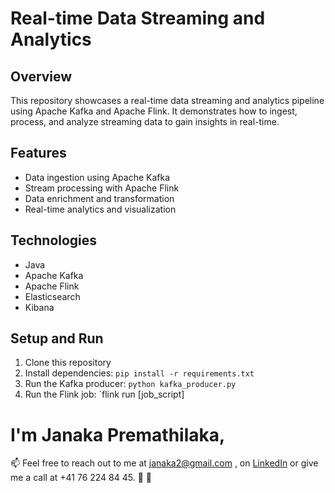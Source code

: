 # Real-time Data Streaming and Analytics

## Overview
This repository showcases a real-time data streaming and analytics pipeline using Apache Kafka and Apache Flink. It demonstrates how to ingest, process, and analyze streaming data to gain insights in real-time.

## Features
- Data ingestion using Apache Kafka
- Stream processing with Apache Flink
- Data enrichment and transformation
- Real-time analytics and visualization

## Technologies
- Java
- Apache Kafka
- Apache Flink
- Elasticsearch
- Kibana

## Setup and Run
1. Clone this repository
2. Install dependencies: `pip install -r requirements.txt`
3. Run the Kafka producer: `python kafka_producer.py`
4. Run the Flink job: `flink run [job_script]
# I'm Janaka Premathilaka,
📫 Feel free to reach out to me at janaka2@gmail.com , on [LinkedIn](https://www.linkedin.com/in/janakap/) or give me a call at +41 76 224 84 45. 💌 🚀

